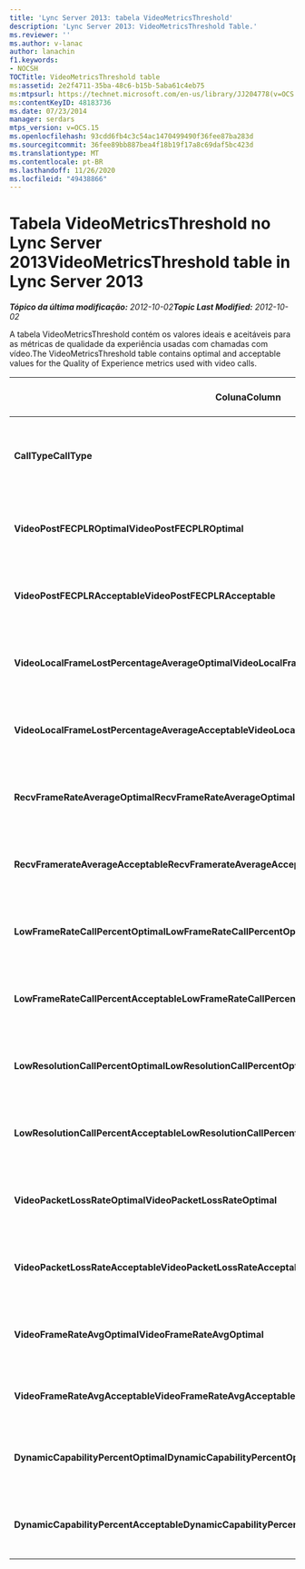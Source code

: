 ```yaml
---
title: 'Lync Server 2013: tabela VideoMetricsThreshold'
description: 'Lync Server 2013: VideoMetricsThreshold Table.'
ms.reviewer: ''
ms.author: v-lanac
author: lanachin
f1.keywords:
- NOCSH
TOCTitle: VideoMetricsThreshold table
ms:assetid: 2e2f4711-35ba-48c6-b15b-5aba61c4eb75
ms:mtpsurl: https://technet.microsoft.com/en-us/library/JJ204778(v=OCS.15)
ms:contentKeyID: 48183736
ms.date: 07/23/2014
manager: serdars
mtps_version: v=OCS.15
ms.openlocfilehash: 93cdd6fb4c3c54ac1470499490f36fee87ba283d
ms.sourcegitcommit: 36fee89bb887bea4f18b19f17a8c69daf5bc423d
ms.translationtype: MT
ms.contentlocale: pt-BR
ms.lasthandoff: 11/26/2020
ms.locfileid: "49438866"
---
```

# <a name="videometricsthreshold-table-in-lync-server-2013"></a><span data-ttu-id="b40bb-103">Tabela VideoMetricsThreshold no Lync Server 2013</span><span class="sxs-lookup"><span data-stu-id="b40bb-103">VideoMetricsThreshold table in Lync Server 2013</span></span>

<div data-xmlns="http://www.w3.org/1999/xhtml">

<div class="topic" data-xmlns="http://www.w3.org/1999/xhtml" data-msxsl="urn:schemas-microsoft-com:xslt" data-cs="https://msdn.microsoft.com/">

<div data-asp="https://msdn2.microsoft.com/asp">



</div>

<div id="mainSection">

<div id="mainBody"><span data-ttu-id="b40bb-104">

<span> </span></span><span class="sxs-lookup"><span data-stu-id="b40bb-104">

<span> </span></span></span>

<span data-ttu-id="b40bb-105">_**Tópico da última modificação:** 2012-10-02_</span><span class="sxs-lookup"><span data-stu-id="b40bb-105">_**Topic Last Modified:** 2012-10-02_</span></span>

<span data-ttu-id="b40bb-106">A tabela VideoMetricsThreshold contém os valores ideais e aceitáveis para as métricas de qualidade da experiência usadas com chamadas com vídeo.</span><span class="sxs-lookup"><span data-stu-id="b40bb-106">The VideoMetricsThreshold table contains optimal and acceptable values for the Quality of Experience metrics used with video calls.</span></span>


<table>
<colgroup>
<col style="width: 25%" />
<col style="width: 25%" />
<col style="width: 25%" />
<col style="width: 25%" />
</colgroup>
<thead>
<tr class="header">
<th><span data-ttu-id="b40bb-107"><strong>Coluna</strong></span><span class="sxs-lookup"><span data-stu-id="b40bb-107"><strong>Column</strong></span></span></th>
<th><span data-ttu-id="b40bb-108"><strong>Tipo de dados</strong></span><span class="sxs-lookup"><span data-stu-id="b40bb-108"><strong>Data Type</strong></span></span></th>
<th><span data-ttu-id="b40bb-109"><strong>Chave/índice</strong></span><span class="sxs-lookup"><span data-stu-id="b40bb-109"><strong>Key/Index</strong></span></span></th>
<th><span data-ttu-id="b40bb-110"><strong>Detalhes</strong></span><span class="sxs-lookup"><span data-stu-id="b40bb-110"><strong>Details</strong></span></span></th>
</tr>
</thead>
<tbody>
<tr class="odd">
<td><p><span data-ttu-id="b40bb-111"><strong>CallType</strong></span><span class="sxs-lookup"><span data-stu-id="b40bb-111"><strong>CallType</strong></span></span></p></td>
<td><p><span data-ttu-id="b40bb-112">int</span><span class="sxs-lookup"><span data-stu-id="b40bb-112">int</span></span></p></td>
<td><p><span data-ttu-id="b40bb-113">Primária</span><span class="sxs-lookup"><span data-stu-id="b40bb-113">Primary</span></span></p></td>
<td><p><span data-ttu-id="b40bb-114">Tipo de chamada que foi feita.</span><span class="sxs-lookup"><span data-stu-id="b40bb-114">Type of call that was placed.</span></span></p></td>
</tr>
<tr class="even">
<td><p><span data-ttu-id="b40bb-115"><strong>VideoPostFECPLROptimal</strong></span><span class="sxs-lookup"><span data-stu-id="b40bb-115"><strong>VideoPostFECPLROptimal</strong></span></span></p></td>
<td><p><span data-ttu-id="b40bb-116">decimal (5; 2)</span><span class="sxs-lookup"><span data-stu-id="b40bb-116">decimal(5,2)</span></span></p></td>
<td></td>
<td><p><span data-ttu-id="b40bb-117">O valor padrão é 0, 5.</span><span class="sxs-lookup"><span data-stu-id="b40bb-117">The default value is 0.05.</span></span></p></td>
</tr>
<tr class="odd">
<td><p><span data-ttu-id="b40bb-118"><strong>VideoPostFECPLRAcceptable</strong></span><span class="sxs-lookup"><span data-stu-id="b40bb-118"><strong>VideoPostFECPLRAcceptable</strong></span></span></p></td>
<td><p><span data-ttu-id="b40bb-119">decimal (5; 2)</span><span class="sxs-lookup"><span data-stu-id="b40bb-119">decimal(5,2)</span></span></p></td>
<td></td>
<td><p><span data-ttu-id="b40bb-120">O valor padrão é 0,10.</span><span class="sxs-lookup"><span data-stu-id="b40bb-120">The default value is 0.10.</span></span></p></td>
</tr>
<tr class="even">
<td><p><span data-ttu-id="b40bb-121"><strong>VideoLocalFrameLostPercentageAverageOptimal</strong></span><span class="sxs-lookup"><span data-stu-id="b40bb-121"><strong>VideoLocalFrameLostPercentageAverageOptimal</strong></span></span></p></td>
<td><p><span data-ttu-id="b40bb-122">decimal (5; 2)</span><span class="sxs-lookup"><span data-stu-id="b40bb-122">decimal(5,2)</span></span></p></td>
<td></td>
<td><p><span data-ttu-id="b40bb-123">O valor padrão é 5,0.</span><span class="sxs-lookup"><span data-stu-id="b40bb-123">The default value is 5.0.</span></span></p></td>
</tr>
<tr class="odd">
<td><p><span data-ttu-id="b40bb-124"><strong>VideoLocalFrameLostPercentageAverageAcceptable</strong></span><span class="sxs-lookup"><span data-stu-id="b40bb-124"><strong>VideoLocalFrameLostPercentageAverageAcceptable</strong></span></span></p></td>
<td><p><span data-ttu-id="b40bb-125">decimal (5; 2)</span><span class="sxs-lookup"><span data-stu-id="b40bb-125">decimal(5,2)</span></span></p></td>
<td></td>
<td><p><span data-ttu-id="b40bb-126">O valor padrão é 10,0.</span><span class="sxs-lookup"><span data-stu-id="b40bb-126">The default value is 10.0.</span></span></p></td>
</tr>
<tr class="even">
<td><p><span data-ttu-id="b40bb-127"><strong>RecvFrameRateAverageOptimal</strong></span><span class="sxs-lookup"><span data-stu-id="b40bb-127"><strong>RecvFrameRateAverageOptimal</strong></span></span></p></td>
<td><p><span data-ttu-id="b40bb-128">decimal (9, 4)</span><span class="sxs-lookup"><span data-stu-id="b40bb-128">decimal(9,4)</span></span></p></td>
<td></td>
<td><p><span data-ttu-id="b40bb-129">O valor padrão é 12, 0.</span><span class="sxs-lookup"><span data-stu-id="b40bb-129">The default value is 12.0000.</span></span></p></td>
</tr>
<tr class="odd">
<td><p><span data-ttu-id="b40bb-130"><strong>RecvFramerateAverageAcceptable</strong></span><span class="sxs-lookup"><span data-stu-id="b40bb-130"><strong>RecvFramerateAverageAcceptable</strong></span></span></p></td>
<td><p><span data-ttu-id="b40bb-131">decimal (9, 4)</span><span class="sxs-lookup"><span data-stu-id="b40bb-131">decimal(9,4)</span></span></p></td>
<td></td>
<td><p><span data-ttu-id="b40bb-132">O valor padrão é 7, 0.</span><span class="sxs-lookup"><span data-stu-id="b40bb-132">The default value is 7.0000.</span></span></p></td>
</tr>
<tr class="even">
<td><p><span data-ttu-id="b40bb-133"><strong>LowFrameRateCallPercentOptimal</strong></span><span class="sxs-lookup"><span data-stu-id="b40bb-133"><strong>LowFrameRateCallPercentOptimal</strong></span></span></p></td>
<td><p><span data-ttu-id="b40bb-134">decimal (5; 2)</span><span class="sxs-lookup"><span data-stu-id="b40bb-134">decimal(5,2)</span></span></p></td>
<td></td>
<td><p><span data-ttu-id="b40bb-135">O valor padrão é 5,0.</span><span class="sxs-lookup"><span data-stu-id="b40bb-135">The default value is 5.0.</span></span></p></td>
</tr>
<tr class="odd">
<td><p><span data-ttu-id="b40bb-136"><strong>LowFrameRateCallPercentAcceptable</strong></span><span class="sxs-lookup"><span data-stu-id="b40bb-136"><strong>LowFrameRateCallPercentAcceptable</strong></span></span></p></td>
<td><p><span data-ttu-id="b40bb-137">decimal (5; 2)</span><span class="sxs-lookup"><span data-stu-id="b40bb-137">decimal(5,2)</span></span></p></td>
<td></td>
<td><p><span data-ttu-id="b40bb-138">O valor padrão é 10.0/</span><span class="sxs-lookup"><span data-stu-id="b40bb-138">The default value is 10.0/</span></span></p></td>
</tr>
<tr class="even">
<td><p><span data-ttu-id="b40bb-139"><strong>LowResolutionCallPercentOptimal</strong></span><span class="sxs-lookup"><span data-stu-id="b40bb-139"><strong>LowResolutionCallPercentOptimal</strong></span></span></p></td>
<td><p><span data-ttu-id="b40bb-140">decimal (5; 2)</span><span class="sxs-lookup"><span data-stu-id="b40bb-140">decimal(5,2)</span></span></p></td>
<td></td>
<td><p><span data-ttu-id="b40bb-141">O valor padrão é 5,0.</span><span class="sxs-lookup"><span data-stu-id="b40bb-141">The default value is 5.0.</span></span></p></td>
</tr>
<tr class="odd">
<td><p><span data-ttu-id="b40bb-142"><strong>LowResolutionCallPercentAcceptable</strong></span><span class="sxs-lookup"><span data-stu-id="b40bb-142"><strong>LowResolutionCallPercentAcceptable</strong></span></span></p></td>
<td><p><span data-ttu-id="b40bb-143">decimal (5; 2)</span><span class="sxs-lookup"><span data-stu-id="b40bb-143">decimal(5,2)</span></span></p></td>
<td></td>
<td><p><span data-ttu-id="b40bb-144">O valor padrão é 10,0.</span><span class="sxs-lookup"><span data-stu-id="b40bb-144">The default value is 10.0.</span></span></p></td>
</tr>
<tr class="even">
<td><p><span data-ttu-id="b40bb-145"><strong>VideoPacketLossRateOptimal</strong></span><span class="sxs-lookup"><span data-stu-id="b40bb-145"><strong>VideoPacketLossRateOptimal</strong></span></span></p></td>
<td><p><span data-ttu-id="b40bb-146">foat</span><span class="sxs-lookup"><span data-stu-id="b40bb-146">foat</span></span></p></td>
<td></td>
<td><p><span data-ttu-id="b40bb-147">O valor padrão é 0, 5.</span><span class="sxs-lookup"><span data-stu-id="b40bb-147">The default value is 0.05.</span></span></p></td>
</tr>
<tr class="odd">
<td><p><span data-ttu-id="b40bb-148"><strong>VideoPacketLossRateAcceptable</strong></span><span class="sxs-lookup"><span data-stu-id="b40bb-148"><strong>VideoPacketLossRateAcceptable</strong></span></span></p></td>
<td><p><span data-ttu-id="b40bb-149">float</span><span class="sxs-lookup"><span data-stu-id="b40bb-149">float</span></span></p></td>
<td></td>
<td><p><span data-ttu-id="b40bb-150">O valor padrão é 0,10.</span><span class="sxs-lookup"><span data-stu-id="b40bb-150">The default value is 0.10.</span></span></p></td>
</tr>
<tr class="even">
<td><p><span data-ttu-id="b40bb-151"><strong>VideoFrameRateAvgOptimal</strong></span><span class="sxs-lookup"><span data-stu-id="b40bb-151"><strong>VideoFrameRateAvgOptimal</strong></span></span></p></td>
<td><p><span data-ttu-id="b40bb-152">float</span><span class="sxs-lookup"><span data-stu-id="b40bb-152">float</span></span></p></td>
<td></td>
<td><p><span data-ttu-id="b40bb-153">O valor padrão é 12.</span><span class="sxs-lookup"><span data-stu-id="b40bb-153">The default value is 12.</span></span></p></td>
</tr>
<tr class="odd">
<td><p><span data-ttu-id="b40bb-154"><strong>VideoFrameRateAvgAcceptable</strong></span><span class="sxs-lookup"><span data-stu-id="b40bb-154"><strong>VideoFrameRateAvgAcceptable</strong></span></span></p></td>
<td><p><span data-ttu-id="b40bb-155">float</span><span class="sxs-lookup"><span data-stu-id="b40bb-155">float</span></span></p></td>
<td></td>
<td><p><span data-ttu-id="b40bb-156">O valor padrão é 7.</span><span class="sxs-lookup"><span data-stu-id="b40bb-156">The default value is 7.</span></span></p></td>
</tr>
<tr class="even">
<td><p><span data-ttu-id="b40bb-157"><strong>DynamicCapabilityPercentOptimal</strong></span><span class="sxs-lookup"><span data-stu-id="b40bb-157"><strong>DynamicCapabilityPercentOptimal</strong></span></span></p></td>
<td><p><span data-ttu-id="b40bb-158">decimal (5; 2)</span><span class="sxs-lookup"><span data-stu-id="b40bb-158">decimal(5,2)</span></span></p></td>
<td></td>
<td><p><span data-ttu-id="b40bb-159">O valor padrão é 5, 0.</span><span class="sxs-lookup"><span data-stu-id="b40bb-159">The default value is 5.00.</span></span></p></td>
</tr>
<tr class="odd">
<td><p><span data-ttu-id="b40bb-160"><strong>DynamicCapabilityPercentAcceptable</strong></span><span class="sxs-lookup"><span data-stu-id="b40bb-160"><strong>DynamicCapabilityPercentAcceptable</strong></span></span></p></td>
<td><p><span data-ttu-id="b40bb-161">decimal (5; 2)</span><span class="sxs-lookup"><span data-stu-id="b40bb-161">decimal(5,2)</span></span></p></td>
<td></td>
<td><p><span data-ttu-id="b40bb-162">O valor padrão é 10, 0.</span><span class="sxs-lookup"><span data-stu-id="b40bb-162">The default value is 10.00.</span></span></p></td>
</tr>
</tbody>
</table><span data-ttu-id="b40bb-163">


</div>

<span> </span>

</div>

</div>

</span><span class="sxs-lookup"><span data-stu-id="b40bb-163">


</div>

<span> </span>

</div>

</div>

</span></span></div>

